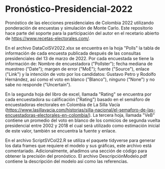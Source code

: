 # Pronóstico-Presidencial-2022
Pronóstico de las elecciones presidenciales de Colombia 2022 utilizando ponderación de encuestas y simulación de Monte Carlo. Este repositorio hace parte del soporte para la participación del autor en el recetario abierto de https://www.recetas-electorales.com/. 

En el archivo DataColSV2022.xlsx se encuentra en la hoja "Polls" la tabla de información de cada encuesta publicada después de las consultas presidenciales del 13 de marzo de 2022. Por cada encuestada se tiene la información de: Nombre de encuestadora ("Pollster"); fecha mediana de muestreo ("Date"); margen de error ("MoE"); fuente ("Source"), enlace ("Link") y la intención de voto por los candidatos: Gustavo Petro y Rodolfo Hernández, así como el voto en blanco ("Blanco"), ninguno ("None") y no sabe no responde ("Uncertain"). 

En la segunda hoja del libro de excel, llamada "Rating" se encuentra por cada encuestadora su calificación ("Rating") basado en el semáforo de encuestadoras electorales en Colombia de La Silla Vacía (https://www.lasillavacia.com/historias/silla-nacional/el-semaforo-de-las-encuestadoras-electorales-en-colombia/). La tercera hoja, llamada "VeB" contiene un promedio del voto en blanco de los comicios de segunda vuelta presidencial entre 2002 y 2018 el cual será utilizado como estimación inicial de este valor, también se encuentra la fuente y enlace.

En el archivo ScriptSVCol22.R se utiliza el paquete tidyverse para generar los data frames que requiere el modelo y sus gráficas, este archivo está comentariado. Adicionalmente, añadimos una sección de código para obtener la precisión del pronóstico. El archivo DescripciónModelo.pdf contiene la descripción del modelo así como las referencias. 
